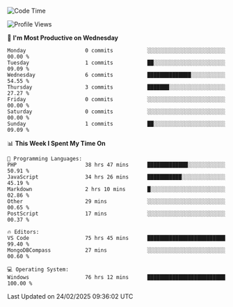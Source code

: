 <!--START_SECTION:waka-->
![Code Time](http://img.shields.io/badge/Code%20Time-4%2C191%20hrs%2056%20mins-blue)

![Profile Views](http://img.shields.io/badge/Profile%20Views-0-blue)

📅 **I'm Most Productive on Wednesday** 

```text
Monday                   0 commits           ░░░░░░░░░░░░░░░░░░░░░░░░░   00.00 % 
Tuesday                  1 commits           ██░░░░░░░░░░░░░░░░░░░░░░░   09.09 % 
Wednesday                6 commits           ██████████████░░░░░░░░░░░   54.55 % 
Thursday                 3 commits           ███████░░░░░░░░░░░░░░░░░░   27.27 % 
Friday                   0 commits           ░░░░░░░░░░░░░░░░░░░░░░░░░   00.00 % 
Saturday                 0 commits           ░░░░░░░░░░░░░░░░░░░░░░░░░   00.00 % 
Sunday                   1 commits           ██░░░░░░░░░░░░░░░░░░░░░░░   09.09 % 
```


📊 **This Week I Spent My Time On** 

```text
💬 Programming Languages: 
PHP                      38 hrs 47 mins      █████████████░░░░░░░░░░░░   50.91 % 
JavaScript               34 hrs 26 mins      ███████████░░░░░░░░░░░░░░   45.19 % 
Markdown                 2 hrs 10 mins       █░░░░░░░░░░░░░░░░░░░░░░░░   02.86 % 
Other                    29 mins             ░░░░░░░░░░░░░░░░░░░░░░░░░   00.65 % 
PostScript               17 mins             ░░░░░░░░░░░░░░░░░░░░░░░░░   00.37 % 

🔥 Editors: 
VS Code                  75 hrs 45 mins      █████████████████████████   99.40 % 
MongoDBCompass           27 mins             ░░░░░░░░░░░░░░░░░░░░░░░░░   00.60 % 

💻 Operating System: 
Windows                  76 hrs 12 mins      █████████████████████████   100.00 % 
```


 Last Updated on 24/02/2025 09:36:02 UTC
<!--END_SECTION:waka-->
